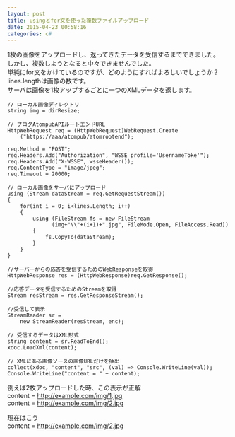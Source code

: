 ```yaml
---
layout: post
title: usingとfor文を使った複数ファイルアップロード
date: 2015-04-23 00:58:16
categories: c#
---
```

<p>1枚の画像をアップロードし、返ってきたデータを受信するまでできました。<br>
しかし、複数しようとなると中々できませんでした。<br>
単純にfor文をかけているのですが、どのようにすればよろしいでしょうか？<br>
lines.lengthは画像の数です。<br>
サーバは画像を1枚アップするごとに一つのXMLデータを返します。</p>

<pre><code>// ローカル画像ディレクトリ
string img = dirResize;

// ブログAtompubAPIルートエンドURL
HttpWebRequest req = (HttpWebRequest)WebRequest.Create
    ("https://aaa/atompub/atomrootend");

req.Method = "POST";
req.Headers.Add("Authorization", "WSSE profile='UsernameToke'");
req.Headers.Add("X-WSSE", wsseHeader());
req.ContentType = "image/jpeg";
req.Timeout = 20000;

// ローカル画像をサーバにアップロード
using (Stream dataStream = req.GetRequestStream())
{
    for(int i = 0; i&lt;lines.Length; i++)
    {
        using (FileStream fs = new FileStream
              (img+"\\"+(i+1)+".jpg", FileMode.Open, FileAccess.Read))
        {
            fs.CopyTo(dataStream);
        }
    }
}

//サーバーからの応答を受信するためのWebResponseを取得
HttpWebResponse res = (HttpWebResponse)req.GetResponse();

//応答データを受信するためのStreamを取得
Stream resStream = res.GetResponseStream();

//受信して表示
StreamReader sr =
    new StreamReader(resStream, enc);

// 受信するデータはXML形式
string content = sr.ReadToEnd();
xdoc.LoadXml(content);

// XMLにある画像ソースの画像URLだけを抽出
collect(xdoc, "content", "src", (val) =&gt; Console.WriteLine(val));
Console.WriteLine("content = " + content);
</code></pre>

<p>例えば2枚アップロードした時、この表示が正解<br>
content = <a href="http://example.com/img/1.jpg" rel="nofollow noreferrer">http://example.com/img/1.jpg</a><br>
content = <a href="http://example.com/img/2.jpg" rel="nofollow noreferrer">http://example.com/img/2.jpg</a></p>

<p>現在はこう<br>
content = <a href="http://example.com/img/2.jpg" rel="nofollow noreferrer">http://example.com/img/2.jpg</a></p>
